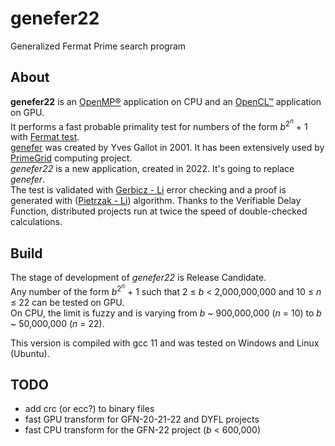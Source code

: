 # genefer22
Generalized Fermat Prime search program

## About

**genefer22** is an [OpenMP®](https://www.openmp.org/) application on CPU and an [OpenCL™](https://www.khronos.org/opencl/) application on GPU.  
It performs a fast probable primality test for numbers of the form *b*<sup>2<sup>*n*</sup></sup> + 1 with [Fermat test](https://en.wikipedia.org/wiki/Fermat_primality_test).  
[genefer](https://doi.org/10.5334/jors.ca) was created by Yves Gallot in 2001. It has been extensively used by [PrimeGrid](https://www.primegrid.com/forum_forum.php?id=75) computing project.  
*genefer22* is a new application, created in 2022. It's going to replace *genefer*.  
The test is validated with [Gerbicz - Li](https://www.mersenneforum.org/showthread.php?t=22510) error checking and a proof is generated with ([Pietrzak - Li](https://eprint.iacr.org/2018/627.pdf)) algorithm. Thanks to the Verifiable Delay Function, distributed projects run at twice the speed of double-checked calculations.  

## Build

The stage of development of *genefer22* is Release Candidate.  
Any number of the form *b*<sup>2<sup>*n*</sup></sup> + 1 such that 2 &le; *b* < 2,000,000,000 and 10 &le; *n* &le; 22 can be tested on GPU.  
On CPU, the limit is fuzzy and is varying from *b* ~ 900,000,000 (*n* = 10) to *b* ~ 50,000,000 (*n* = 22).  

This version is compiled with gcc 11 and was tested on Windows and Linux (Ubuntu).  

## TODO

- add crc (or ecc?) to binary files
- fast GPU transform for GFN-20-21-22 and DYFL projects
- fast CPU transform for the GFN-22 project (*b* < 600,000)
